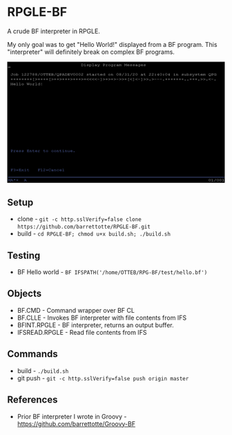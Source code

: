 # RPGLE-BF
A crude BF interpreter in RPGLE.

My only goal was to get "Hello World!" displayed from a BF program. This "interpreter" will definitely break on complex BF programs.


![screenshot.png](screenshot.png)


## Setup
* clone - ```git -c http.sslVerify=false clone https://github.com/barrettotte/RPGLE-BF.git```
* build - ```cd RPGLE-BF; chmod u+x build.sh; ./build.sh```


## Testing
* BF Hello world - ```BF IFSPATH('/home/OTTEB/RPG-BF/test/hello.bf')```


## Objects
* BF.CMD - Command wrapper over BF CL
* BF.CLLE - Invokes BF interpreter with file contents from IFS
* BFINT.RPGLE - BF interpreter, returns an output buffer.
* IFSREAD.RPGLE - Read file contents from IFS


## Commands
* build - ```./build.sh```
* git push - ```git -c http.sslVerify=false push origin master```


## References
* Prior BF interpreter I wrote in Groovy - https://github.com/barrettotte/Groovy-BF
